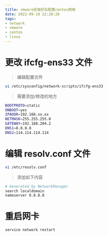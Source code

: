 ```yaml
---
title: vmware安装好后配置centos网络
date: 2022-09-19 22:28:28
tags:
- network
- vmware
- centos
- linux
---
```

# 更改 ifcfg-ens33 文件
> 编辑配置文件
```bash bash
vi /etc/sysconfig/network-scripts/ifcfg-ens33
```
> 需要添加/修改的地方
```bash bash
BOOTPROTO=static
ONBOOT=yes
IPADDR=192.168.xx.xx
NETMASK=255.255.255.0
GATEWAY=192.168.204.2
DNS1=8.8.8.8
DNS2=114.114.114.114
```
# 编辑 resolv.conf 文件
```bash bash
vi /etc/resolv.conf
```
> 添加如下内容
```bash bash
# Generated by NetworkManager
search localdomain
nameserver 8.8.8.8
```
# 重启网卡
```bash bash
service network restart
```
